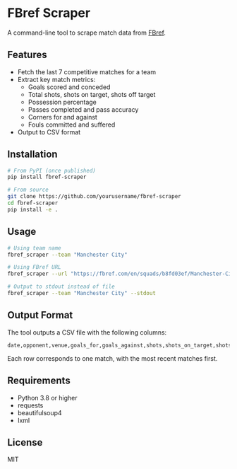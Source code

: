 # FBref Scraper

A command-line tool to scrape match data from [FBref](https://fbref.com).

## Features

- Fetch the last 7 competitive matches for a team
- Extract key match metrics:
  - Goals scored and conceded
  - Total shots, shots on target, shots off target
  - Possession percentage
  - Passes completed and pass accuracy
  - Corners for and against
  - Fouls committed and suffered
- Output to CSV format

## Installation

```bash
# From PyPI (once published)
pip install fbref-scraper

# From source
git clone https://github.com/yourusername/fbref-scraper
cd fbref-scraper
pip install -e .
```

## Usage

```bash
# Using team name
fbref_scraper --team "Manchester City"

# Using FBref URL
fbref_scraper --url "https://fbref.com/en/squads/b8fd03ef/Manchester-City-Stats"

# Output to stdout instead of file
fbref_scraper --team "Manchester City" --stdout
```

## Output Format

The tool outputs a CSV file with the following columns:

```
date,opponent,venue,goals_for,goals_against,shots,shots_on_target,shots_off_target,possession_pct,passes_completed,pass_accuracy_pct,corners_for,corners_against,fouls_committed,fouls_suffered
```

Each row corresponds to one match, with the most recent matches first.

## Requirements

- Python 3.8 or higher
- requests
- beautifulsoup4
- lxml

## License

MIT